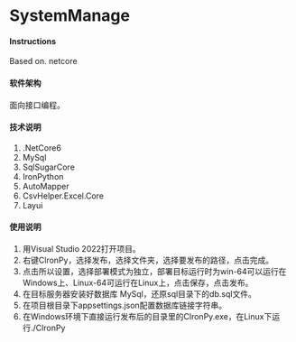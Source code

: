 # SystemManage

#### Instructions

Based on. netcore

#### 软件架构

面向接口编程。

#### 技术说明

1. .NetCore6
2. MySql
3. SqlSugarCore
4. IronPython
5. AutoMapper
6. CsvHelper.Excel.Core
7. Layui

#### 使用说明
1. 用Visual Studio 2022打开项目。
2. 右键ClronPy，选择发布，选择文件夹，选择要发布的路径，点击完成。
3. 点击所以设置，选择部署模式为独立，部署目标运行时为win-64可以运行在Windows上、Linux-64可运行在Linux上，点击保存，点击发布。
4. 在目标服务器安装好数据库 MySql，还原sql目录下的db.sql文件。
5. 在项目根目录下appsettings.json配置数据库链接字符串。
6. 在Windows环境下直接运行发布后的目录里的ClronPy.exe，在Linux下运行./ClronPy


